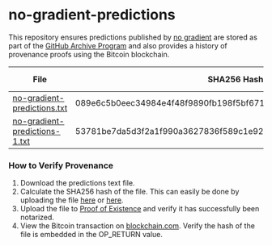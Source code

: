 # no-gradient-predictions
This repository ensures predictions published by [no gradient](https://nogradient.com/2019/11/26/predictions-scorecard/) are stored as part of the [GitHub Archive Program](https://archiveprogram.github.com/) and also provides a history of provenance proofs using the Bitcoin blockchain.

File | SHA256 Hash | Proof of Existence | Bitcoin Transaction
--- | --- | --- | ---
[no-gradient-predictions.txt](https://github.com/octohub/no-gradient-predictions/blob/master/no-gradient-predictions.txt) | 089e6c5b0eec34984e4f48f9890fb198f5bf6719c526a22e2d685867ab18800b | [089e6...](https://proofofexistence.com/detail/089e6c5b0eec34984e4f48f9890fb198f5bf6719c526a22e2d685867ab18800b) | [1b711fecad99896de3f6ecfa6bad51fb81f8e8f74da5e1567bcfa6c61720425e](https://www.blockchain.com/btc/tx/1b711fecad99896de3f6ecfa6bad51fb81f8e8f74da5e1567bcfa6c61720425e)
[no-gradient-predictions-1.txt](https://github.com/octohub/no-gradient-predictions/blob/master/no-gradient-predictions-1.txt) | 53781be7da5d3f2a1f990a3627836f589c1e9264d405c1b8e85670ce0dd231a8 | [53781...](https://proofofexistence.com/detail/089e6c5b0eec34984e4f48f9890fb198f5bf6719c526a22e2d685867ab18800b) | [1b711fecad99896de3f6ecfa6bad51fb81f8e8f74da5e1567bcfa6c61720425e](https://www.blockchain.com/btc/tx/1b711fecad99896de3f6ecfa6bad51fb81f8e8f74da5e1567bcfa6c61720425e)

### How to Verify Provenance
1. Download the predictions text file.
2. Calculate the SHA256 hash of the file. This can easily be done by uploading the file [here](https://md5file.com/calculator) or [here](https://emn178.github.io/online-tools/sha256_checksum.html).
3. Upload the file to [Proof of Existence](https://proofofexistence.com/) and verify it has successfully been notarized.
4. View the Bitcoin transaction on [blockchain.com](https://www.blockchain.com/). Verify the hash of the file is embedded in the OP_RETURN value.
